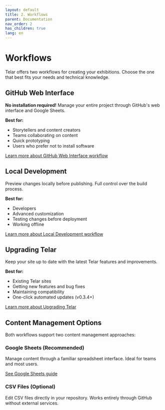 ```yaml
---
layout: default
title: 2. Workflows
parent: Documentation
nav_order: 2
has_children: true
lang: en
---
```


# Workflows

Telar offers two workflows for creating your exhibitions. Choose the one that best fits your needs and technical knowledge.

## GitHub Web Interface

**No installation required!** Manage your entire project through GitHub's web interface and Google Sheets.

**Best for:**
- Storytellers and content creators
- Teams collaborating on content
- Quick prototyping
- Users who prefer not to install software

[Learn more about GitHub Web Interface workflow](/docs/workflows/github-web/)

## Local Development

Preview changes locally before publishing. Full control over the build process.

**Best for:**
- Developers
- Advanced customization
- Testing changes before deployment
- Working offline

[Learn more about Local Development workflow](/docs/workflows/local-dev/)

## Upgrading Telar

Keep your site up to date with the latest Telar features and improvements.

**Best for:**
- Existing Telar sites
- Getting new features and bug fixes
- Maintaining compatibility
- One-click automated updates (v0.3.4+)

[Learn more about Upgrading Telar](/docs/workflows/upgrading/)

## Content Management Options

Both workflows support two content management approaches:

### Google Sheets (Recommended)
Manage content through a familiar spreadsheet interface. Ideal for teams and most users.

[See Google Sheets guide](/docs/workflows/google-sheets/)

### CSV Files (Optional)
Edit CSV files directly in your repository. Works entirely through GitHub without external services.
